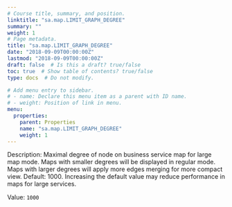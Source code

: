 ```yaml
---
# Course title, summary, and position.
linktitle: "sa.map.LIMIT_GRAPH_DEGREE"
summary: ""
weight: 1
# Page metadata.
title: "sa.map.LIMIT_GRAPH_DEGREE"
date: "2018-09-09T00:00:00Z"
lastmod: "2018-09-09T00:00:00Z"
draft: false  # Is this a draft? true/false
toc: true  # Show table of contents? true/false
type: docs  # Do not modify.

# Add menu entry to sidebar.
# - name: Declare this menu item as a parent with ID name.
# - weight: Position of link in menu.
menu:
  properties:
    parent: Properties
    name: "sa.map.LIMIT_GRAPH_DEGREE"
    weight: 1
---
```


Description: Maximal degree of node on business service map for large map mode. Maps with smaller degrees will be displayed in regular mode. Maps with larger degrees will apply more edges merging for more compact view. 
Default: 1000.
Increasing the default value may reduce performance in maps for large services.


Value: `1000`